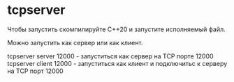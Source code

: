 # tcpserver
Чтобы запустить скомпилируйте C++20 и запустите исполняемый файл. 

Можно запустить как сервер или как клиент.

tcpserver server 12000 - запуститься как сервер на TCP порте 12000
tcpserver client 12000 - запуститься как клиент и подключитьс к серверу на TCP порт 12000

